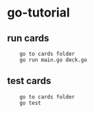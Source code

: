 # go-tutorial

## run cards

```
    go to cards folder
    go run main.go deck.go
```

## test cards

```
    go to cards folder
    go test
```